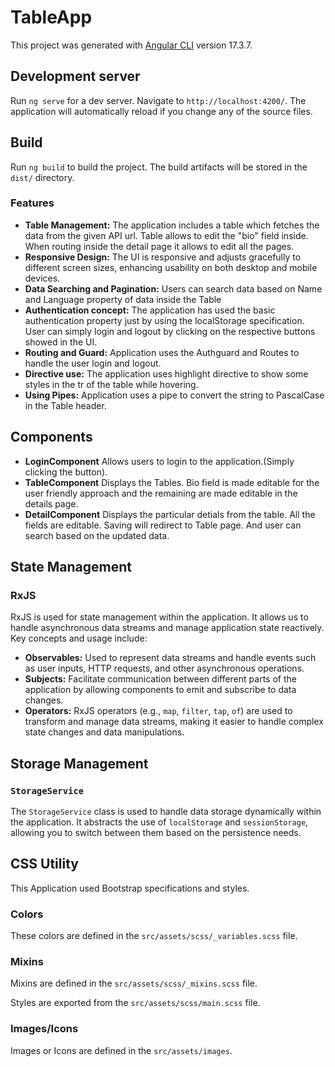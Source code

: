 # TableApp

This project was generated with [Angular CLI](https://github.com/angular/angular-cli) version 17.3.7.

## Development server

Run `ng serve` for a dev server. Navigate to `http://localhost:4200/`. The application will automatically reload if you change any of the source files.

## Build

Run `ng build` to build the project. The build artifacts will be stored in the `dist/` directory.

### Features

- **Table Management:** The application includes a table which fetches the data from the given API url. Table allows to edit the "bio" field inside.
  When routing inside the detail page it allows to edit all the pages.
- **Responsive Design:** The UI is responsive and adjusts gracefully to different screen sizes, enhancing usability on both desktop and mobile devices.
- **Data Searching and Pagination:** Users can search data based on Name and Language property of data inside the Table
- **Authentication concept:** The application has used the basic authentication property just by using the localStorage specification.
  User can simply login and logout by clicking on the respective buttons showed in the UI.
- **Routing and Guard:** Application uses the Authguard and Routes to handle the user login and logout.
- **Directive use:** The application uses highlight directive to show some styles in the tr of the table while hovering.
- **Using Pipes:** Application uses a pipe to convert the string to PascalCase in the Table header.

## Components

- **LoginComponent** Allows users to login to the application.(Simply clicking the button).
- **TableComponent** Displays the Tables. Bio field is made editable for the user friendly approach and the remaining are made editable in the details page.
- **DetailComponent** Displays the particular detials from the table. All the fields are editable. Saving will redirect to Table page. And user can search based on the updated data.

## State Management

### RxJS

RxJS is used for state management within the application. It allows us to handle asynchronous data streams and manage application state reactively. Key concepts and usage include:

- **Observables:** Used to represent data streams and handle events such as user inputs, HTTP requests, and other asynchronous operations.
- **Subjects:** Facilitate communication between different parts of the application by allowing components to emit and subscribe to data changes.
- **Operators:** RxJS operators (e.g., `map`, `filter`, `tap`, `of`) are used to transform and manage data streams, making it easier to handle complex state changes and data manipulations.


## Storage Management

### `StorageService`

The `StorageService` class is used to handle data storage dynamically within the application. It abstracts the use of `localStorage` and `sessionStorage`, allowing you to switch between them based on the persistence needs.

## CSS Utility
This Application used Bootstrap specifications and styles.

### Colors

These colors are defined in the `src/assets/scss/_variables.scss` file.

### Mixins

Mixins are defined in the `src/assets/scss/_mixins.scss` file.

Styles are exported from the `src/assets/scss/main.scss` file.

### Images/Icons

Images or Icons are defined in the `src/assets/images`.